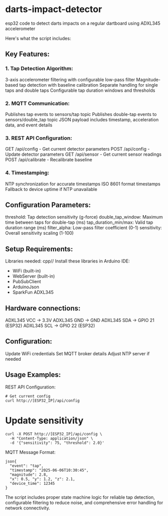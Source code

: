 # darts-impact-detector
esp32 code to detect darts impacts on a regular dartboard using ADXL345 accelerometer

Here's what the script includes:

## Key Features:
### 1. Tap Detection Algorithm:

3-axis accelerometer filtering with configurable low-pass filter
Magnitude-based tap detection with baseline calibration
Separate handling for single taps and double taps
Configurable tap duration windows and thresholds

### 2. MQTT Communication:

Publishes tap events to sensors/tap topic
Publishes double-tap events to sensors/double_tap topic
JSON payload includes timestamp, acceleration data, and event details

### 3. REST API Configuration:

GET /api/config - Get current detector parameters
POST /api/config - Update detector parameters
GET /api/sensor - Get current sensor readings
POST /api/calibrate - Recalibrate baseline

### 4. Timestamping:

NTP synchronization for accurate timestamps
ISO 8601 format timestamps
Fallback to device uptime if NTP unavailable

## Configuration Parameters:

threshold: Tap detection sensitivity (g-force)
double_tap_window: Maximum time between taps for double-tap (ms)
tap_duration_min/max: Valid tap duration range (ms)
filter_alpha: Low-pass filter coefficient (0-1)
sensitivity: Overall sensitivity scaling (1-100)

## Setup Requirements:

Libraries needed:
cpp// Install these libraries in Arduino IDE:
- WiFi (built-in)
- WebServer (built-in)  
- PubSubClient
- ArduinoJson
- SparkFun ADXL345

## Hardware connections:

ADXL345 VCC → 3.3V
ADXL345 GND → GND
ADXL345 SDA → GPIO 21 (ESP32)
ADXL345 SCL → GPIO 22 (ESP32)


## Configuration:

Update WiFi credentials
Set MQTT broker details
Adjust NTP server if needed



## Usage Examples:
REST API Configuration:
```
# Get current config
curl http://[ESP32_IP]/api/config
```

# Update sensitivity
```
curl -X POST http://[ESP32_IP]/api/config \
  -H "Content-Type: application/json" \
  -d '{"sensitivity": 75, "threshold": 2.0}'
```
MQTT Message Format:
```
json{
  "event": "tap",
  "timestamp": "2025-06-06T10:30:45",
  "magnitude": 2.8,
  "x": 0.5, "y": 1.2, "z": 2.1,
  "device_time": 12345
}
```
The script includes proper state machine logic for reliable tap detection, configurable filtering to reduce noise, and comprehensive error handling for network connectivity.
